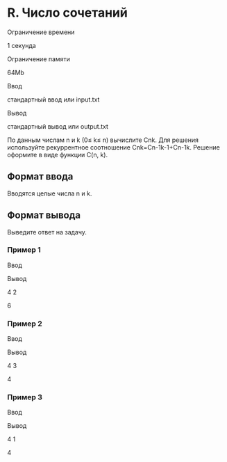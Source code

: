 R. Число сочетаний
==================

Ограничение времени

1 секунда

Ограничение памяти

64Mb

Ввод

стандартный ввод или input.txt

Вывод

стандартный вывод или output.txt

По данным числам n и k (0≤ k≤ n) вычислите Сnk. Для решения используйте рекуррентное соотношение Cnk\=Cn-1k-1+Cn-1k. Решение оформите в виде функции C(n, k).

Формат ввода
------------

Вводятся целые числа n и k.

Формат вывода
-------------

Выведите ответ на задачу.

### Пример 1

Ввод

Вывод

4
2

6

### Пример 2

Ввод

Вывод

4
3

4

### Пример 3

Ввод

Вывод

4
1

4